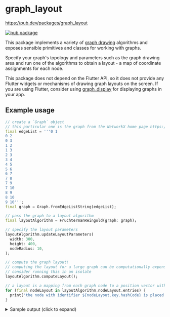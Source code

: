 # graph_layout

https://pub.dev/packages/graph_layout

[![pub package](https://img.shields.io/pub/v/graph_layout.svg)](https://pub.dev/packages/graph_layout)

This package implements a variety of [graph drawing](https://en.wikipedia.org/wiki/Graph_drawing) algorithms and exposes sensible primitives and classes for working with graphs.

Specify your graph's topology and parameters such as the graph drawing area and run one of the algorithms to obtain a layout - a map of coordinate assignments for each node.

This package does not depend on the Flutter API, so it does not provide any Flutter widgets or mechanisms of drawing graph layouts on the screen. If you are using Flutter, consider using [graph_display](../graph_display) for displaying graphs in your app.

## Example usage

```dart
// create a `Graph` object
// this particular one is the graph from the NetworkX home page https://networkx.org/
final edgeList = '''0 1
0 2
0 3
1 2
1 3
2 3
3 4
4 5
5 6
6 7
7 8
7 9
7 10
8 9
8 10
9 10''';
final graph = Graph.fromEdgeListString(edgeList);

// pass the graph to a layout algorithm
final layoutAlgorithm = FruchtermanReingold(graph: graph);

// specify the layout parameters
layoutAlgorithm.updateLayoutParameters(
  width: 300,
  height: 400,
  nodeRadius: 10,
);

// compute the graph layout!
// computing the layout for a large graph can be computationally expensive,
// consider running this in an isolate
layoutAlgorithm.computeLayout();

// a layout is a mapping from each graph node to a position vector within the graph layout area
for (final nodeLayout in layoutAlgorithm.nodeLayout.entries) {
  print('the node with identifier ${nodeLayout.key.hashCode} is placed at ${nodeLayout.value}');
}
```

<details>
<summary>Sample output (click to expand)</summary>

```
the node with identifier 0 is placed at [289.0693054199219,359.29193115234375]
the node with identifier 1 is placed at [289.0282287597656,389.05438232421875]
the node with identifier 2 is placed at [245.93214416503906,389.1549987792969]
the node with identifier 3 is placed at [255.86280822753906,328.6600646972656]
the node with identifier 4 is placed at [229.71585083007812,246.41404724121094]
the node with identifier 5 is placed at [190.18138122558594,171.4718017578125]
the node with identifier 6 is placed at [135.32308959960938,106.98926544189453]
the node with identifier 7 is placed at [67.12056732177734,54.19843673706055]
the node with identifier 8 is placed at [10.818044662475586,49.135826110839844]
the node with identifier 9 is placed at [47.27824020385742,10.955732345581055]
the node with identifier 10 is placed at [10.854035377502441,10.905506134033203]
```

</details>

